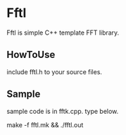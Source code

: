 Fftl
=====
Fftl is simple C++ template FFT library.

HowToUse
---------
include fftl.h to your source files.


Sample
---------
sample code is in fftk.cpp.
type below.

make -f fftl.mk && ./fftl.out

